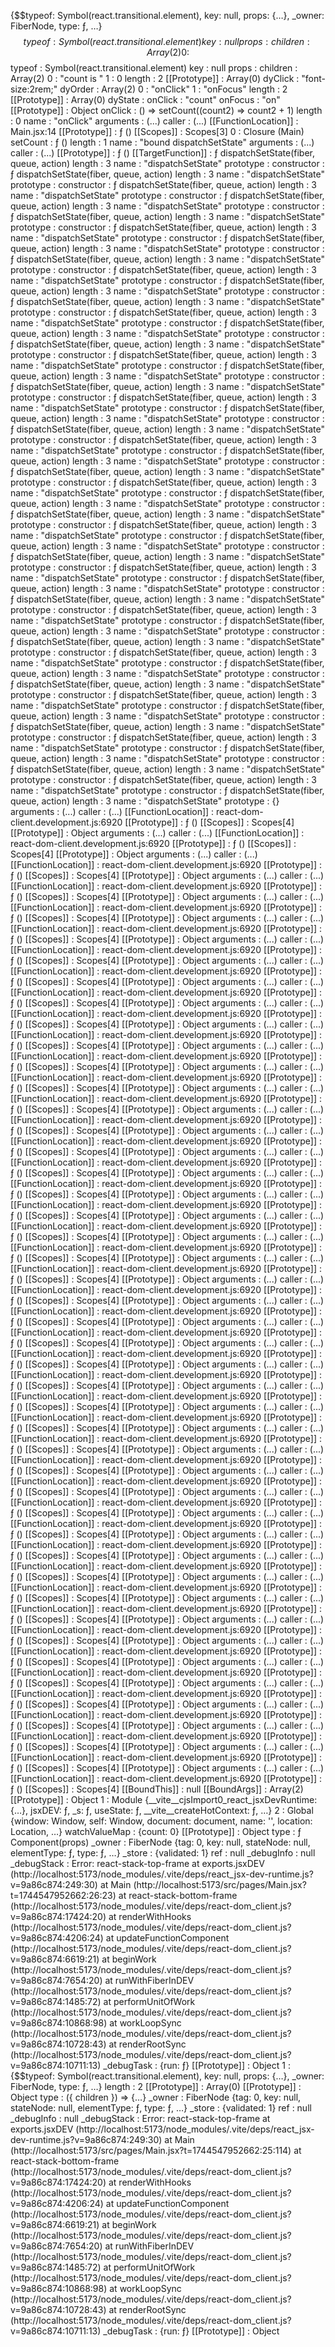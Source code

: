 {$$typeof: Symbol(react.transitional.element), key: null, props: {…}, _owner: FiberNode, type: ƒ, …}
$$typeof
: 
Symbol(react.transitional.element)
key
: 
null
props
: 
children
: 
Array(2)
0
: 
$$typeof
: 
Symbol(react.transitional.element)
key
: 
null
props
: 
children
: 
Array(2)
0
: 
"count is "
1
: 
0
length
: 
2
[[Prototype]]
: 
Array(0)
dyClick
: 
"font-size:2rem;"
dyOrder
: 
Array(2)
0
: 
"onClick"
1
: 
"onFocus"
length
: 
2
[[Prototype]]
: 
Array(0)
dyState
: 
onClick
: 
"count"
onFocus
: 
"on"
[[Prototype]]
: 
Object
onClick
: 
() => setCount((count2) => count2 + 1)
length
: 
0
name
: 
"onClick"
arguments
: 
(...)
caller
: 
(...)
[[FunctionLocation]]
: 
Main.jsx:14
[[Prototype]]
: 
ƒ ()
[[Scopes]]
: 
Scopes[3]
0
: 
Closure (Main)
setCount
: 
ƒ ()
length
: 
1
name
: 
"bound dispatchSetState"
arguments
: 
(...)
caller
: 
(...)
[[Prototype]]
: 
ƒ ()
[[TargetFunction]]
: 
ƒ dispatchSetState(fiber, queue, action)
length
: 
3
name
: 
"dispatchSetState"
prototype
: 
constructor
: 
ƒ dispatchSetState(fiber, queue, action)
length
: 
3
name
: 
"dispatchSetState"
prototype
: 
constructor
: 
ƒ dispatchSetState(fiber, queue, action)
length
: 
3
name
: 
"dispatchSetState"
prototype
: 
constructor
: 
ƒ dispatchSetState(fiber, queue, action)
length
: 
3
name
: 
"dispatchSetState"
prototype
: 
constructor
: 
ƒ dispatchSetState(fiber, queue, action)
length
: 
3
name
: 
"dispatchSetState"
prototype
: 
constructor
: 
ƒ dispatchSetState(fiber, queue, action)
length
: 
3
name
: 
"dispatchSetState"
prototype
: 
constructor
: 
ƒ dispatchSetState(fiber, queue, action)
length
: 
3
name
: 
"dispatchSetState"
prototype
: 
constructor
: 
ƒ dispatchSetState(fiber, queue, action)
length
: 
3
name
: 
"dispatchSetState"
prototype
: 
constructor
: 
ƒ dispatchSetState(fiber, queue, action)
length
: 
3
name
: 
"dispatchSetState"
prototype
: 
constructor
: 
ƒ dispatchSetState(fiber, queue, action)
length
: 
3
name
: 
"dispatchSetState"
prototype
: 
constructor
: 
ƒ dispatchSetState(fiber, queue, action)
length
: 
3
name
: 
"dispatchSetState"
prototype
: 
constructor
: 
ƒ dispatchSetState(fiber, queue, action)
length
: 
3
name
: 
"dispatchSetState"
prototype
: 
constructor
: 
ƒ dispatchSetState(fiber, queue, action)
length
: 
3
name
: 
"dispatchSetState"
prototype
: 
constructor
: 
ƒ dispatchSetState(fiber, queue, action)
length
: 
3
name
: 
"dispatchSetState"
prototype
: 
constructor
: 
ƒ dispatchSetState(fiber, queue, action)
length
: 
3
name
: 
"dispatchSetState"
prototype
: 
constructor
: 
ƒ dispatchSetState(fiber, queue, action)
length
: 
3
name
: 
"dispatchSetState"
prototype
: 
constructor
: 
ƒ dispatchSetState(fiber, queue, action)
length
: 
3
name
: 
"dispatchSetState"
prototype
: 
constructor
: 
ƒ dispatchSetState(fiber, queue, action)
length
: 
3
name
: 
"dispatchSetState"
prototype
: 
constructor
: 
ƒ dispatchSetState(fiber, queue, action)
length
: 
3
name
: 
"dispatchSetState"
prototype
: 
constructor
: 
ƒ dispatchSetState(fiber, queue, action)
length
: 
3
name
: 
"dispatchSetState"
prototype
: 
constructor
: 
ƒ dispatchSetState(fiber, queue, action)
length
: 
3
name
: 
"dispatchSetState"
prototype
: 
constructor
: 
ƒ dispatchSetState(fiber, queue, action)
length
: 
3
name
: 
"dispatchSetState"
prototype
: 
constructor
: 
ƒ dispatchSetState(fiber, queue, action)
length
: 
3
name
: 
"dispatchSetState"
prototype
: 
constructor
: 
ƒ dispatchSetState(fiber, queue, action)
length
: 
3
name
: 
"dispatchSetState"
prototype
: 
constructor
: 
ƒ dispatchSetState(fiber, queue, action)
length
: 
3
name
: 
"dispatchSetState"
prototype
: 
constructor
: 
ƒ dispatchSetState(fiber, queue, action)
length
: 
3
name
: 
"dispatchSetState"
prototype
: 
constructor
: 
ƒ dispatchSetState(fiber, queue, action)
length
: 
3
name
: 
"dispatchSetState"
prototype
: 
constructor
: 
ƒ dispatchSetState(fiber, queue, action)
length
: 
3
name
: 
"dispatchSetState"
prototype
: 
constructor
: 
ƒ dispatchSetState(fiber, queue, action)
length
: 
3
name
: 
"dispatchSetState"
prototype
: 
constructor
: 
ƒ dispatchSetState(fiber, queue, action)
length
: 
3
name
: 
"dispatchSetState"
prototype
: 
constructor
: 
ƒ dispatchSetState(fiber, queue, action)
length
: 
3
name
: 
"dispatchSetState"
prototype
: 
constructor
: 
ƒ dispatchSetState(fiber, queue, action)
length
: 
3
name
: 
"dispatchSetState"
prototype
: 
constructor
: 
ƒ dispatchSetState(fiber, queue, action)
length
: 
3
name
: 
"dispatchSetState"
prototype
: 
constructor
: 
ƒ dispatchSetState(fiber, queue, action)
length
: 
3
name
: 
"dispatchSetState"
prototype
: 
constructor
: 
ƒ dispatchSetState(fiber, queue, action)
length
: 
3
name
: 
"dispatchSetState"
prototype
: 
constructor
: 
ƒ dispatchSetState(fiber, queue, action)
length
: 
3
name
: 
"dispatchSetState"
prototype
: 
constructor
: 
ƒ dispatchSetState(fiber, queue, action)
length
: 
3
name
: 
"dispatchSetState"
prototype
: 
constructor
: 
ƒ dispatchSetState(fiber, queue, action)
length
: 
3
name
: 
"dispatchSetState"
prototype
: 
constructor
: 
ƒ dispatchSetState(fiber, queue, action)
length
: 
3
name
: 
"dispatchSetState"
prototype
: 
constructor
: 
ƒ dispatchSetState(fiber, queue, action)
length
: 
3
name
: 
"dispatchSetState"
prototype
: 
constructor
: 
ƒ dispatchSetState(fiber, queue, action)
length
: 
3
name
: 
"dispatchSetState"
prototype
: 
constructor
: 
ƒ dispatchSetState(fiber, queue, action)
length
: 
3
name
: 
"dispatchSetState"
prototype
: 
constructor
: 
ƒ dispatchSetState(fiber, queue, action)
length
: 
3
name
: 
"dispatchSetState"
prototype
: 
constructor
: 
ƒ dispatchSetState(fiber, queue, action)
length
: 
3
name
: 
"dispatchSetState"
prototype
: 
constructor
: 
ƒ dispatchSetState(fiber, queue, action)
length
: 
3
name
: 
"dispatchSetState"
prototype
: 
constructor
: 
ƒ dispatchSetState(fiber, queue, action)
length
: 
3
name
: 
"dispatchSetState"
prototype
: 
{}
arguments
: 
(...)
caller
: 
(...)
[[FunctionLocation]]
: 
react-dom-client.development.js:6920
[[Prototype]]
: 
ƒ ()
[[Scopes]]
: 
Scopes[4]
[[Prototype]]
: 
Object
arguments
: 
(...)
caller
: 
(...)
[[FunctionLocation]]
: 
react-dom-client.development.js:6920
[[Prototype]]
: 
ƒ ()
[[Scopes]]
: 
Scopes[4]
[[Prototype]]
: 
Object
arguments
: 
(...)
caller
: 
(...)
[[FunctionLocation]]
: 
react-dom-client.development.js:6920
[[Prototype]]
: 
ƒ ()
[[Scopes]]
: 
Scopes[4]
[[Prototype]]
: 
Object
arguments
: 
(...)
caller
: 
(...)
[[FunctionLocation]]
: 
react-dom-client.development.js:6920
[[Prototype]]
: 
ƒ ()
[[Scopes]]
: 
Scopes[4]
[[Prototype]]
: 
Object
arguments
: 
(...)
caller
: 
(...)
[[FunctionLocation]]
: 
react-dom-client.development.js:6920
[[Prototype]]
: 
ƒ ()
[[Scopes]]
: 
Scopes[4]
[[Prototype]]
: 
Object
arguments
: 
(...)
caller
: 
(...)
[[FunctionLocation]]
: 
react-dom-client.development.js:6920
[[Prototype]]
: 
ƒ ()
[[Scopes]]
: 
Scopes[4]
[[Prototype]]
: 
Object
arguments
: 
(...)
caller
: 
(...)
[[FunctionLocation]]
: 
react-dom-client.development.js:6920
[[Prototype]]
: 
ƒ ()
[[Scopes]]
: 
Scopes[4]
[[Prototype]]
: 
Object
arguments
: 
(...)
caller
: 
(...)
[[FunctionLocation]]
: 
react-dom-client.development.js:6920
[[Prototype]]
: 
ƒ ()
[[Scopes]]
: 
Scopes[4]
[[Prototype]]
: 
Object
arguments
: 
(...)
caller
: 
(...)
[[FunctionLocation]]
: 
react-dom-client.development.js:6920
[[Prototype]]
: 
ƒ ()
[[Scopes]]
: 
Scopes[4]
[[Prototype]]
: 
Object
arguments
: 
(...)
caller
: 
(...)
[[FunctionLocation]]
: 
react-dom-client.development.js:6920
[[Prototype]]
: 
ƒ ()
[[Scopes]]
: 
Scopes[4]
[[Prototype]]
: 
Object
arguments
: 
(...)
caller
: 
(...)
[[FunctionLocation]]
: 
react-dom-client.development.js:6920
[[Prototype]]
: 
ƒ ()
[[Scopes]]
: 
Scopes[4]
[[Prototype]]
: 
Object
arguments
: 
(...)
caller
: 
(...)
[[FunctionLocation]]
: 
react-dom-client.development.js:6920
[[Prototype]]
: 
ƒ ()
[[Scopes]]
: 
Scopes[4]
[[Prototype]]
: 
Object
arguments
: 
(...)
caller
: 
(...)
[[FunctionLocation]]
: 
react-dom-client.development.js:6920
[[Prototype]]
: 
ƒ ()
[[Scopes]]
: 
Scopes[4]
[[Prototype]]
: 
Object
arguments
: 
(...)
caller
: 
(...)
[[FunctionLocation]]
: 
react-dom-client.development.js:6920
[[Prototype]]
: 
ƒ ()
[[Scopes]]
: 
Scopes[4]
[[Prototype]]
: 
Object
arguments
: 
(...)
caller
: 
(...)
[[FunctionLocation]]
: 
react-dom-client.development.js:6920
[[Prototype]]
: 
ƒ ()
[[Scopes]]
: 
Scopes[4]
[[Prototype]]
: 
Object
arguments
: 
(...)
caller
: 
(...)
[[FunctionLocation]]
: 
react-dom-client.development.js:6920
[[Prototype]]
: 
ƒ ()
[[Scopes]]
: 
Scopes[4]
[[Prototype]]
: 
Object
arguments
: 
(...)
caller
: 
(...)
[[FunctionLocation]]
: 
react-dom-client.development.js:6920
[[Prototype]]
: 
ƒ ()
[[Scopes]]
: 
Scopes[4]
[[Prototype]]
: 
Object
arguments
: 
(...)
caller
: 
(...)
[[FunctionLocation]]
: 
react-dom-client.development.js:6920
[[Prototype]]
: 
ƒ ()
[[Scopes]]
: 
Scopes[4]
[[Prototype]]
: 
Object
arguments
: 
(...)
caller
: 
(...)
[[FunctionLocation]]
: 
react-dom-client.development.js:6920
[[Prototype]]
: 
ƒ ()
[[Scopes]]
: 
Scopes[4]
[[Prototype]]
: 
Object
arguments
: 
(...)
caller
: 
(...)
[[FunctionLocation]]
: 
react-dom-client.development.js:6920
[[Prototype]]
: 
ƒ ()
[[Scopes]]
: 
Scopes[4]
[[Prototype]]
: 
Object
arguments
: 
(...)
caller
: 
(...)
[[FunctionLocation]]
: 
react-dom-client.development.js:6920
[[Prototype]]
: 
ƒ ()
[[Scopes]]
: 
Scopes[4]
[[Prototype]]
: 
Object
arguments
: 
(...)
caller
: 
(...)
[[FunctionLocation]]
: 
react-dom-client.development.js:6920
[[Prototype]]
: 
ƒ ()
[[Scopes]]
: 
Scopes[4]
[[Prototype]]
: 
Object
arguments
: 
(...)
caller
: 
(...)
[[FunctionLocation]]
: 
react-dom-client.development.js:6920
[[Prototype]]
: 
ƒ ()
[[Scopes]]
: 
Scopes[4]
[[Prototype]]
: 
Object
arguments
: 
(...)
caller
: 
(...)
[[FunctionLocation]]
: 
react-dom-client.development.js:6920
[[Prototype]]
: 
ƒ ()
[[Scopes]]
: 
Scopes[4]
[[Prototype]]
: 
Object
arguments
: 
(...)
caller
: 
(...)
[[FunctionLocation]]
: 
react-dom-client.development.js:6920
[[Prototype]]
: 
ƒ ()
[[Scopes]]
: 
Scopes[4]
[[Prototype]]
: 
Object
arguments
: 
(...)
caller
: 
(...)
[[FunctionLocation]]
: 
react-dom-client.development.js:6920
[[Prototype]]
: 
ƒ ()
[[Scopes]]
: 
Scopes[4]
[[Prototype]]
: 
Object
arguments
: 
(...)
caller
: 
(...)
[[FunctionLocation]]
: 
react-dom-client.development.js:6920
[[Prototype]]
: 
ƒ ()
[[Scopes]]
: 
Scopes[4]
[[Prototype]]
: 
Object
arguments
: 
(...)
caller
: 
(...)
[[FunctionLocation]]
: 
react-dom-client.development.js:6920
[[Prototype]]
: 
ƒ ()
[[Scopes]]
: 
Scopes[4]
[[Prototype]]
: 
Object
arguments
: 
(...)
caller
: 
(...)
[[FunctionLocation]]
: 
react-dom-client.development.js:6920
[[Prototype]]
: 
ƒ ()
[[Scopes]]
: 
Scopes[4]
[[Prototype]]
: 
Object
arguments
: 
(...)
caller
: 
(...)
[[FunctionLocation]]
: 
react-dom-client.development.js:6920
[[Prototype]]
: 
ƒ ()
[[Scopes]]
: 
Scopes[4]
[[Prototype]]
: 
Object
arguments
: 
(...)
caller
: 
(...)
[[FunctionLocation]]
: 
react-dom-client.development.js:6920
[[Prototype]]
: 
ƒ ()
[[Scopes]]
: 
Scopes[4]
[[Prototype]]
: 
Object
arguments
: 
(...)
caller
: 
(...)
[[FunctionLocation]]
: 
react-dom-client.development.js:6920
[[Prototype]]
: 
ƒ ()
[[Scopes]]
: 
Scopes[4]
[[Prototype]]
: 
Object
arguments
: 
(...)
caller
: 
(...)
[[FunctionLocation]]
: 
react-dom-client.development.js:6920
[[Prototype]]
: 
ƒ ()
[[Scopes]]
: 
Scopes[4]
[[Prototype]]
: 
Object
arguments
: 
(...)
caller
: 
(...)
[[FunctionLocation]]
: 
react-dom-client.development.js:6920
[[Prototype]]
: 
ƒ ()
[[Scopes]]
: 
Scopes[4]
[[Prototype]]
: 
Object
arguments
: 
(...)
caller
: 
(...)
[[FunctionLocation]]
: 
react-dom-client.development.js:6920
[[Prototype]]
: 
ƒ ()
[[Scopes]]
: 
Scopes[4]
[[Prototype]]
: 
Object
arguments
: 
(...)
caller
: 
(...)
[[FunctionLocation]]
: 
react-dom-client.development.js:6920
[[Prototype]]
: 
ƒ ()
[[Scopes]]
: 
Scopes[4]
[[Prototype]]
: 
Object
arguments
: 
(...)
caller
: 
(...)
[[FunctionLocation]]
: 
react-dom-client.development.js:6920
[[Prototype]]
: 
ƒ ()
[[Scopes]]
: 
Scopes[4]
[[Prototype]]
: 
Object
arguments
: 
(...)
caller
: 
(...)
[[FunctionLocation]]
: 
react-dom-client.development.js:6920
[[Prototype]]
: 
ƒ ()
[[Scopes]]
: 
Scopes[4]
[[Prototype]]
: 
Object
arguments
: 
(...)
caller
: 
(...)
[[FunctionLocation]]
: 
react-dom-client.development.js:6920
[[Prototype]]
: 
ƒ ()
[[Scopes]]
: 
Scopes[4]
[[Prototype]]
: 
Object
arguments
: 
(...)
caller
: 
(...)
[[FunctionLocation]]
: 
react-dom-client.development.js:6920
[[Prototype]]
: 
ƒ ()
[[Scopes]]
: 
Scopes[4]
[[Prototype]]
: 
Object
arguments
: 
(...)
caller
: 
(...)
[[FunctionLocation]]
: 
react-dom-client.development.js:6920
[[Prototype]]
: 
ƒ ()
[[Scopes]]
: 
Scopes[4]
[[Prototype]]
: 
Object
arguments
: 
(...)
caller
: 
(...)
[[FunctionLocation]]
: 
react-dom-client.development.js:6920
[[Prototype]]
: 
ƒ ()
[[Scopes]]
: 
Scopes[4]
[[Prototype]]
: 
Object
arguments
: 
(...)
caller
: 
(...)
[[FunctionLocation]]
: 
react-dom-client.development.js:6920
[[Prototype]]
: 
ƒ ()
[[Scopes]]
: 
Scopes[4]
[[Prototype]]
: 
Object
arguments
: 
(...)
caller
: 
(...)
[[FunctionLocation]]
: 
react-dom-client.development.js:6920
[[Prototype]]
: 
ƒ ()
[[Scopes]]
: 
Scopes[4]
[[Prototype]]
: 
Object
arguments
: 
(...)
caller
: 
(...)
[[FunctionLocation]]
: 
react-dom-client.development.js:6920
[[Prototype]]
: 
ƒ ()
[[Scopes]]
: 
Scopes[4]
[[Prototype]]
: 
Object
arguments
: 
(...)
caller
: 
(...)
[[FunctionLocation]]
: 
react-dom-client.development.js:6920
[[Prototype]]
: 
ƒ ()
[[Scopes]]
: 
Scopes[4]
[[BoundThis]]
: 
null
[[BoundArgs]]
: 
Array(2)
[[Prototype]]
: 
Object
1
: 
Module {__vite__cjsImport0_react_jsxDevRuntime: {…}, jsxDEV: ƒ, _s: ƒ, useState: ƒ, __vite__createHotContext: ƒ, …}
2
: 
Global {window: Window, self: Window, document: document, name: '', location: Location, …}
watchValueMap
: 
{count: 0}
[[Prototype]]
: 
Object
type
: 
ƒ Component(props)
_owner
: 
FiberNode {tag: 0, key: null, stateNode: null, elementType: ƒ, type: ƒ, …}
_store
: 
{validated: 1}
ref
: 
null
_debugInfo
: 
null
_debugStack
: 
Error: react-stack-top-frame at exports.jsxDEV (http://localhost:5173/node_modules/.vite/deps/react_jsx-dev-runtime.js?v=9a86c874:249:30) at Main (http://localhost:5173/src/pages/Main.jsx?t=1744547952662:26:23) at react-stack-bottom-frame (http://localhost:5173/node_modules/.vite/deps/react-dom_client.js?v=9a86c874:17424:20) at renderWithHooks (http://localhost:5173/node_modules/.vite/deps/react-dom_client.js?v=9a86c874:4206:24) at updateFunctionComponent (http://localhost:5173/node_modules/.vite/deps/react-dom_client.js?v=9a86c874:6619:21) at beginWork (http://localhost:5173/node_modules/.vite/deps/react-dom_client.js?v=9a86c874:7654:20) at runWithFiberInDEV (http://localhost:5173/node_modules/.vite/deps/react-dom_client.js?v=9a86c874:1485:72) at performUnitOfWork (http://localhost:5173/node_modules/.vite/deps/react-dom_client.js?v=9a86c874:10868:98) at workLoopSync (http://localhost:5173/node_modules/.vite/deps/react-dom_client.js?v=9a86c874:10728:43) at renderRootSync (http://localhost:5173/node_modules/.vite/deps/react-dom_client.js?v=9a86c874:10711:13)
_debugTask
: 
{run: ƒ}
[[Prototype]]
: 
Object
1
: 
{$$typeof: Symbol(react.transitional.element), key: null, props: {…}, _owner: FiberNode, type: ƒ, …}
length
: 
2
[[Prototype]]
: 
Array(0)
[[Prototype]]
: 
Object
type
: 
({ children }) => {…}
_owner
: 
FiberNode {tag: 0, key: null, stateNode: null, elementType: ƒ, type: ƒ, …}
_store
: 
{validated: 1}
ref
: 
null
_debugInfo
: 
null
_debugStack
: 
Error: react-stack-top-frame at exports.jsxDEV (http://localhost:5173/node_modules/.vite/deps/react_jsx-dev-runtime.js?v=9a86c874:249:30) at Main (http://localhost:5173/src/pages/Main.jsx?t=1744547952662:25:114) at react-stack-bottom-frame (http://localhost:5173/node_modules/.vite/deps/react-dom_client.js?v=9a86c874:17424:20) at renderWithHooks (http://localhost:5173/node_modules/.vite/deps/react-dom_client.js?v=9a86c874:4206:24) at updateFunctionComponent (http://localhost:5173/node_modules/.vite/deps/react-dom_client.js?v=9a86c874:6619:21) at beginWork (http://localhost:5173/node_modules/.vite/deps/react-dom_client.js?v=9a86c874:7654:20) at runWithFiberInDEV (http://localhost:5173/node_modules/.vite/deps/react-dom_client.js?v=9a86c874:1485:72) at performUnitOfWork (http://localhost:5173/node_modules/.vite/deps/react-dom_client.js?v=9a86c874:10868:98) at workLoopSync (http://localhost:5173/node_modules/.vite/deps/react-dom_client.js?v=9a86c874:10728:43) at renderRootSync (http://localhost:5173/node_modules/.vite/deps/react-dom_client.js?v=9a86c874:10711:13)
_debugTask
: 
{run: ƒ}
[[Prototype]]
: 
Object